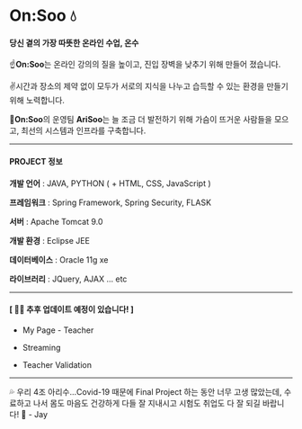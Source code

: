 # **On:Soo** 💧

#### **당신 곁의 가장 따뜻한 온라인 수업, 온수**



☝️**On:Soo**는 온라인 강의의 질을 높이고, 진입 장벽을 낮추기 위해 만들어 졌습니다. 

✌️시간과 장소의 제약 없이 모두가 서로의 지식을 나누고 습득할 수 있는 환경을 만들기 위해 노력합니다.



🤟**On:Soo**의 운영팀 **AriSoo**는 늘 조금 더 발전하기 위해 가슴이 뜨거운 사람들을 모으고, 최선의 시스템과 인프라를 구축합니다.



---



#### **PROJECT 정보**



**개발 언어** : JAVA, PYTHON ( + HTML, CSS, JavaScript )

**프레임워크** : Spring Framework, Spring Security, FLASK

**서버** : Apache Tomcat 9.0

**개발 환경** : Eclipse JEE

**데이터베이스** : Oracle 11g xe

**라이브러리** : JQuery, AJAX ... etc



---



#### **[ 👩‍💻 추후 업데이트 예정이 있습니다! ]**

- My Page - Teacher

  

- Streaming

  

- Teacher Validation



---



💦 우리 4조 아리수...Covid-19 때문에 Final Project 하는 동안 너무 고생 많았는데, 수료하고 나서 몸도 마음도 건강하게 다들 잘 지내시고 시험도 취업도 다 잘 되길 바랍니다! 👏 - Jay